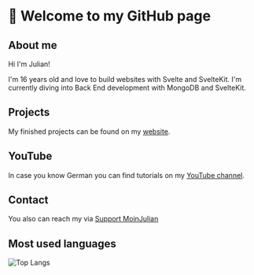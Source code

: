 # :wave: Welcome to my GitHub page

## About me
Hi I'm Julian!

I'm 16 years old and love to build websites with Svelte and SvelteKit. I'm currently diving into Back End development with MongoDB and SvelteKit.

## Projects
My finished projects can be found on my [website](https://moinjulian.com). 

## YouTube
In case you know German you can find tutorials on my [YouTube channel](https://www.youtube.com/@moinjulian).

## Contact
You also can reach my via [Support MoinJulian](support@moinjulian.com)

## Most used languages

![Top Langs](https://github-readme-stats.vercel.app/api/top-langs/?username=moinjulian&theme=tokyonight)
